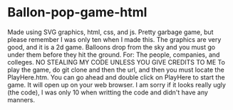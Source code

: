 # Ballon-pop-game-html
Made using SVG graphics, html, css, and js. Pretty garbage game, but please remember I was only ten when I made this. The graphics are very good, and it is a 2d game. Balloons drop from the sky and you must go under them before they hit the ground.
For: The people, companies, and colleges.
NO STEALING MY CODE UNLESS YOU GIVE CREDITS TO ME
To play the game, do git clone and then the url, and then you must locate the PlayHere.htm. You can go ahead and double click on PlayHere to start the game. It will open up on your web browser. I am sorry if it looks really ugly (the code), I was only 10 when writting the code and didn't have any manners.
